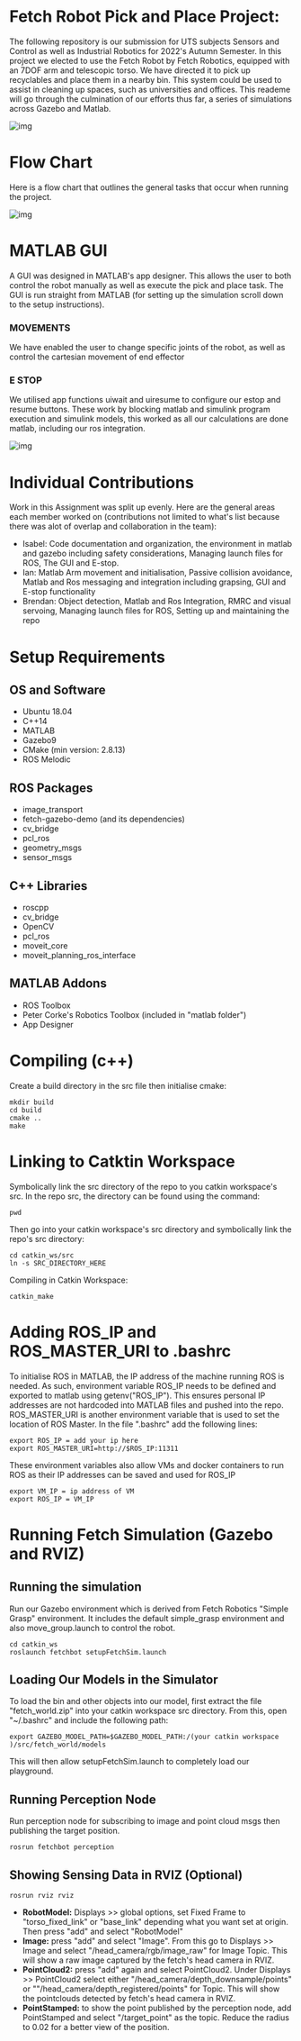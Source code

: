 # Fetch Robot Pick and Place Project:

The following repository is our submission for UTS subjects Sensors and Control as well as Industrial Robotics for 2022's Autumn Semester. In this project we elected to use the Fetch Robot by Fetch Robotics, equipped with an 7DOF arm and telescopic torso. We have directed it to pick up recyclables and place them in a nearby bin. This system could be used to assist in cleaning up spaces, such as universities and offices. This reademe will go through the culmination of our efforts thus far, a series of simulations across Gazebo and Matlab.  

![img](https://lh6.googleusercontent.com/oz3sGUbr1UsGmOAKAA_17awlf5aBOxg6vUMtEBVMs-2eEEUuUXvY8Z-8VpuBpdYuvlPCr8MMbb-4PMYvEIodPFUe3G02sSx3os3cG4_UhHUWEFJmgAaQXQRFFzA8sseMt_9BOWsN2U_i7wexNTNyGA)

# Flow Chart

Here is a flow chart that outlines the general tasks that occur when running the project.

![img](https://lh3.googleusercontent.com/ysrTmkzfFoSg76YpBh3lylrSTyDiXnj5atGTr-AAmeGbVgV-0iKnBamyhk_0xiG7IJa4GEtDI1aZz3SCdSEk-ix_BMWnsSyjDqPtLlE4YzxTP2MIFyRT44tM4PPTY8rOVaPEdoJuC6xpfcOX4FVbUg)

# MATLAB GUI

A GUI was designed in MATLAB's app designer. This allows the user to both control the robot manually as well as execute the pick and place task. The GUI is run straight from MATLAB (for setting up the simulation scroll down to the setup instructions).

### MOVEMENTS

We have enabled the user to change specific joints of the robot, as well as control the cartesian movement of end effector

### E STOP

We utilised app functions uiwait and uiresume to configure our estop and resume buttons. These work by blocking matlab and simulink program execution and simulink models, this worked as all our calculations are done matlab, including our ros integration.

![img](https://lh4.googleusercontent.com/SzYnTQEeSk-YCetZgGCmyUnAGYRKOSmLf1OHDHQPveFqGERMT75UettML-UfR4b14R8DvnyiHxR5W4wWmzrnowIdQJ8ocvrKPNShFzoOeq70Qa-mb6ltInw-RVxfG9KFsE9CyYFcvhr0M6vY7JlE2w)

# Individual Contributions

Work in this Assignment was split up evenly. Here are the general areas each member worked on (contributions not limited to what's list because there was alot of overlap and collaboration in the team):

- Isabel: Code documentation and organization, the environment in matlab and gazebo including safety considerations, Managing launch files for ROS, The GUI and E-stop. 
- Ian: Matlab Arm movement and initialisation, Passive collision avoidance, Matlab and Ros messaging and integration including grapsing, GUI and E-stop functionality
- Brendan: Object detection, Matlab and Ros Integration, RMRC and visual servoing, Managing launch files for ROS, Setting up and maintaining the repo

# Setup Requirements

## OS and Software

- Ubuntu 18.04
- C++14
- MATLAB
- Gazebo9
- CMake (min version: 2.8.13)
- ROS Melodic

## ROS Packages

- image_transport
- fetch-gazebo-demo (and its dependencies)
- cv_bridge
- pcl_ros
- geometry_msgs
- sensor_msgs

## C++ Libraries

- roscpp
- cv_bridge
- OpenCV
- pcl_ros
- moveit_core
- moveit_planning_ros_interface

## MATLAB Addons

- ROS Toolbox
- Peter Corke's Robotics Toolbox (included in "matlab folder")
- App Designer

# Compiling (c++)

Create a build directory in the src file then initialise cmake:

```
mkdir build
cd build
cmake ..
make
```

# Linking to Catktin Workspace

Symbolically link the src directory of the repo to you catkin workspace's src. In the repo src, the directory can be found using the command:

```
pwd
```

Then go into your catkin workspace's src directory and symbolically link the repo's src directory:

```
cd catkin_ws/src
ln -s SRC_DIRECTORY_HERE
```

Compiling in Catkin Workspace:

```
catkin_make
```

# Adding ROS_IP and ROS_MASTER_URI to .bashrc

To initialise ROS in MATLAB, the IP address of the machine running ROS is needed. As such, environment variable ROS_IP needs to be defined and exported to matlab using getenv("ROS_IP"). This ensures personal IP addresses are not hardcoded into MATLAB files and pushed into the repo. ROS_MASTER_URI is another environment variable that is used to set the location of ROS Master. In the file ".bashrc" add the following lines:

```
export ROS_IP = add your ip here
export ROS_MASTER_URI=http://$ROS_IP:11311
```
These environment variables also allow VMs and docker containers to run ROS as their IP addresses can be saved and used for ROS_IP

```
export VM_IP = ip address of VM
export ROS_IP = VM_IP
```

# Running Fetch Simulation (Gazebo and RVIZ)

## Running the simulation

Run our Gazebo environment which is derived from Fetch Robotics "Simple Grasp" environment. It includes the default simple_grasp environment and also move_group.launch to control the robot.

``` 
cd catkin_ws
roslaunch fetchbot setupFetchSim.launch
```
## Loading Our Models in the Simulator

To load the bin and other objects into our model, first extract the file "fetch_world.zip" into your catkin workspace src directory. From this, open "~/.bashrc" and include the following path:

```
export GAZEBO_MODEL_PATH=$GAZEBO_MODEL_PATH:/(your catkin workspace )/src/fetch_world/models
```

This will then allow setupFetchSim.launch to completely load our playground.

## Running Perception Node

Run perception node for subscribing to image and point cloud msgs then publishing the target position.

```
rosrun fetchbot perception
```

## Showing Sensing Data in RVIZ (Optional)

```
rosrun rviz rviz
```

- **RobotModel:** Displays >> global options, set Fixed Frame to "torso_fixed_link" or "base_link" depending what you want set at origin. Then press "add" and select "RobotModel"
- **Image:** press "add" and select "Image". From this go to Displays >> Image and select "/head_camera/rgb/image_raw" for Image Topic. This will show a raw image captured by the fetch's head camera in RVIZ.
- **PointCloud2:** press "add" again and select PointCloud2. Under Displays >> PointCloud2 select either "/head_camera/depth_downsample/points" or ""/head_camera/depth_registered/points" for Topic. This will show the pointclouds detected by fetch's head camera in RVIZ.
- **PointStamped:** to show the point published by the perception node, add PointStamped and select "/target_point" as the topic. Reduce the radius to 0.02 for a better view of the position. 
